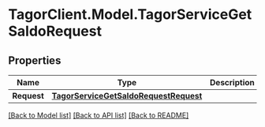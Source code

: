 # TagorClient.Model.TagorServiceGetSaldoRequest

## Properties

Name | Type | Description | Notes
------------ | ------------- | ------------- | -------------
**Request** | [**TagorServiceGetSaldoRequestRequest**](TagorServiceGetSaldoRequestRequest.md) |  | [optional] 

[[Back to Model list]](../README.md#documentation-for-models) [[Back to API list]](../README.md#documentation-for-api-endpoints) [[Back to README]](../README.md)

